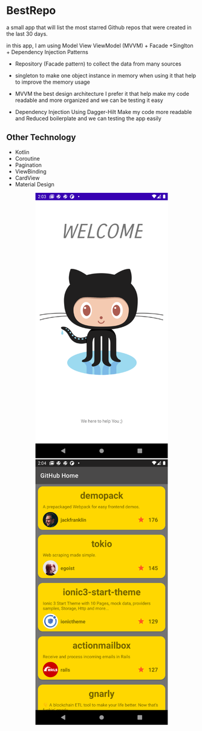 # BestRepo

a small app that will list the most starred Github repos that were created in the last 30 days.

in this app, I am using Model View ViewModel (MVVM) + Facade +Singlton + Dependency Injection  Patterns

- Repository (Facade pattern) to collect the data from many sources

- singleton to make one object instance in memory when using it
  that help to improve the memory usage 
  
- MVVM the best design architecture I prefer it that help make my code readable and more organized and we can be testing it easy 

- Dependency Injection  Using Dagger-Hilt Make my code more readable and Reduced boilerplate and we can testing the app easily 

Other Technology
----------------
  * Kotlin
  * Coroutine
  * Pagination
  * ViewBinding
  *  CardView
  * Material Design

<p align="center">
  <img src="Screenshot_1619697839.png" width="350" title="hover text">
  <img src="Screenshot_1619697853.png" width="350" alt="accessibility text">
</p>

